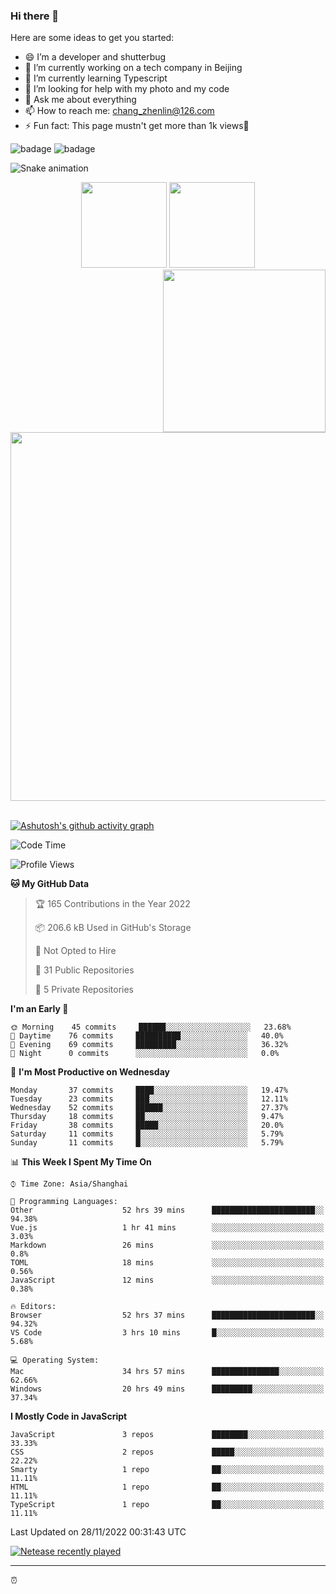 
### Hi there 👋


Here are some ideas to get you started:

- 😄 I’m a developer and shutterbug
- 🔭 I’m currently working on a tech company in Beijing
- 🌱 I’m currently learning Typescript
- 🤔 I’m looking for help with my photo and my code
- 💬 Ask me about everything
- 📫 How to reach me: chang_zhenlin@126.com
- ⚡ Fun fact: This page mustn't get more than 1k views🤣

![badage](https://badgen.net/badge/color/green/green)
![badage](https://badgen.net/badge/icon/apple?icon=apple&label)

![Snake animation](https://github.com/changzhenlin/changzhenlin/blob/output/github-contribution-grid-snake.svg)

<!-- GitHub数据统计 -->
<div align="center">
  <img height="137px" src="https://github-readme-stats.vercel.app/api?username=changzhenlin&hide_title=true&hide_border=true&show_icons=trueline_height=21&text_color=000&icon_color=000&theme=graywhite" />
  <img height="137px" src="https://github-readme-stats.vercel.app/api/top-langs/?username=changzhenlin&hide_title=true&hide_border=true&layout=compact&langs_count=6&text_color=000&icon_color=fff&theme=graywhite" />
</div>

<!-- 连续提交代码天数记录 -->
<div align="center">
  <img style="float:right" width="260" src="https://media.giphy.com/media/G90BPjJbzidJIbVs54/giphy.gif" />
  <img width="590" src="https://github-readme-streak-stats.herokuapp.com/?user=changzhenlin&hide_border=true" />
</div>
<br>

[![Ashutosh's github activity graph](https://activity-graph.herokuapp.com/graph?username=changzhenlin&theme=dracula)](https://github.com/ashutosh00710/github-readme-activity-graph)


<!--START_SECTION:waka-->
![Code Time](http://img.shields.io/badge/Code%20Time-2%2C235%20hrs%2046%20mins-blue)

![Profile Views](http://img.shields.io/badge/Profile%20Views-713-blue)

**🐱 My GitHub Data** 

> 🏆 165 Contributions in the Year 2022
 > 
> 📦 206.6 kB Used in GitHub's Storage 
 > 
> 🚫 Not Opted to Hire
 > 
> 📜 31 Public Repositories 
 > 
> 🔑 5 Private Repositories  
 > 
**I'm an Early 🐤** 

```text
🌞 Morning    45 commits     ██████░░░░░░░░░░░░░░░░░░░   23.68% 
🌆 Daytime    76 commits     ██████████░░░░░░░░░░░░░░░   40.0% 
🌃 Evening    69 commits     █████████░░░░░░░░░░░░░░░░   36.32% 
🌙 Night      0 commits      ░░░░░░░░░░░░░░░░░░░░░░░░░   0.0%

```
📅 **I'm Most Productive on Wednesday** 

```text
Monday       37 commits     ████░░░░░░░░░░░░░░░░░░░░░   19.47% 
Tuesday      23 commits     ███░░░░░░░░░░░░░░░░░░░░░░   12.11% 
Wednesday    52 commits     ██████░░░░░░░░░░░░░░░░░░░   27.37% 
Thursday     18 commits     ██░░░░░░░░░░░░░░░░░░░░░░░   9.47% 
Friday       38 commits     █████░░░░░░░░░░░░░░░░░░░░   20.0% 
Saturday     11 commits     █░░░░░░░░░░░░░░░░░░░░░░░░   5.79% 
Sunday       11 commits     █░░░░░░░░░░░░░░░░░░░░░░░░   5.79%

```


📊 **This Week I Spent My Time On** 

```text
⌚︎ Time Zone: Asia/Shanghai

💬 Programming Languages: 
Other                    52 hrs 39 mins      ███████████████████████░░   94.38% 
Vue.js                   1 hr 41 mins        ░░░░░░░░░░░░░░░░░░░░░░░░░   3.03% 
Markdown                 26 mins             ░░░░░░░░░░░░░░░░░░░░░░░░░   0.8% 
TOML                     18 mins             ░░░░░░░░░░░░░░░░░░░░░░░░░   0.56% 
JavaScript               12 mins             ░░░░░░░░░░░░░░░░░░░░░░░░░   0.38%

🔥 Editors: 
Browser                  52 hrs 37 mins      ███████████████████████░░   94.32% 
VS Code                  3 hrs 10 mins       █░░░░░░░░░░░░░░░░░░░░░░░░   5.68%

💻 Operating System: 
Mac                      34 hrs 57 mins      ███████████████░░░░░░░░░░   62.66% 
Windows                  20 hrs 49 mins      █████████░░░░░░░░░░░░░░░░   37.34%

```

**I Mostly Code in JavaScript** 

```text
JavaScript               3 repos             ████████░░░░░░░░░░░░░░░░░   33.33% 
CSS                      2 repos             █████░░░░░░░░░░░░░░░░░░░░   22.22% 
Smarty                   1 repo              ██░░░░░░░░░░░░░░░░░░░░░░░   11.11% 
HTML                     1 repo              ██░░░░░░░░░░░░░░░░░░░░░░░   11.11% 
TypeScript               1 repo              ██░░░░░░░░░░░░░░░░░░░░░░░   11.11%

```



 Last Updated on 28/11/2022 00:31:43 UTC
<!--END_SECTION:waka-->

[![Netease recently played](https://netease-recent-profile.vercel.app/?id=437226058&type=1&width=850&show_percent=1&title=最近播放前三名&number=3)](https://netease-recent-profile.vercel.app/?id=437226058&type=1&width=850&show_percent=1&title=最近播放前三名&number=3)

---

⏰

